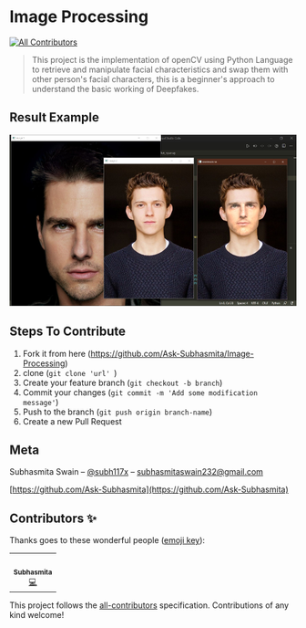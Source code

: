 # Image Processing 
<!-- ALL-CONTRIBUTORS-BADGE:START - Do not remove or modify this section -->
[![All Contributors](https://img.shields.io/badge/all_contributors-1-orange.svg?style=flat-square)](#contributors-)
<!-- ALL-CONTRIBUTORS-BADGE:END -->
>This project is the implementation of openCV using Python Language to retrieve and manipulate
facial characteristics and swap them with other person's facial characters, this is a beginner's approach to understand the basic working of Deepfakes.

<!--[![NPM Version][npm-image]][npm-url]
[![Build Status][travis-image]][travis-url]
[![Downloads Stats][npm-downloads]][npm-url] -->


<!--## Installation-->


## Result Example
<img height = "300px" src = "Assets/Annotation 2020-08-09 215636.jpg">

<!--## Development setup-->


## Steps To Contribute

1. Fork it from here (<https://github.com/Ask-Subhasmita/Image-Processing>)
2. clone (`git clone 'url' `)
2. Create your feature branch (`git checkout -b branch`)
3. Commit your changes (`git commit -m 'Add some modification message'`)
4. Push to the branch (`git push origin branch-name`)
5. Create a new Pull Request

## Meta

Subhasmita Swain – [@subh117x](https://twitter.com/subh117x) – subhasmitaswain232@gmail.com

[https://github.com/Ask-Subhasmita](https://github.com/Ask-Subhasmita)



## Contributors ✨

Thanks goes to these wonderful people ([emoji key](https://allcontributors.org/docs/en/emoji-key)):

<!-- ALL-CONTRIBUTORS-LIST:START - Do not remove or modify this section -->
<!-- prettier-ignore-start -->
<!-- markdownlint-disable -->
<table>
  <tr>
    <td align="center"><a href="https://github.com/Ask-Subhasmita"><img src="https://avatars2.githubusercontent.com/u/57298668?v=4" width="100px;" alt=""/><br /><sub><b>Subhasmita</b></sub></a><br /><a href="https://github.com/Ask-Subhasmita/Image-Processing/commits?author=Ask-Subhasmita" title="Code">💻</a></td>
  </tr>
</table>

<!-- markdownlint-enable -->
<!-- prettier-ignore-end -->
<!-- ALL-CONTRIBUTORS-LIST:END -->

This project follows the [all-contributors](https://github.com/all-contributors/all-contributors) specification. Contributions of any kind welcome!